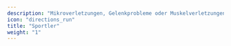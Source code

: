 ```yaml
---
description: "Mikroverletzungen, Gelenkprobleme oder Muskelverletzungen sollen frühzeitig erkannt werden."
icon: "directions_run"
title: "Sportler"
weight: "1"
---
```



